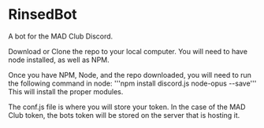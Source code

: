 # RinsedBot
A bot for the MAD Club Discord.

Download or Clone the repo to your local computer. You will need to have node installed, as well as NPM.

Once you have NPM, Node, and the repo downloaded, you will need to run the following command in node:
'''npm install discord.js node-opus --save'''
This will install the proper modules.

The conf.js file is where you will store your token. In the case of the MAD Club token, the bots token will be stored on the server that is hosting it.
